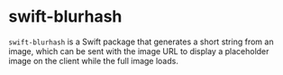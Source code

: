 # swift-blurhash
`swift-blurhash` is a Swift package that generates a short string from an image, which can be sent with the image URL to display a placeholder image on the client while the full image loads.
